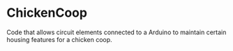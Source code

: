 # ChickenCoop
Code that allows circuit elements connected to a Arduino to maintain certain housing features for a chicken coop.

